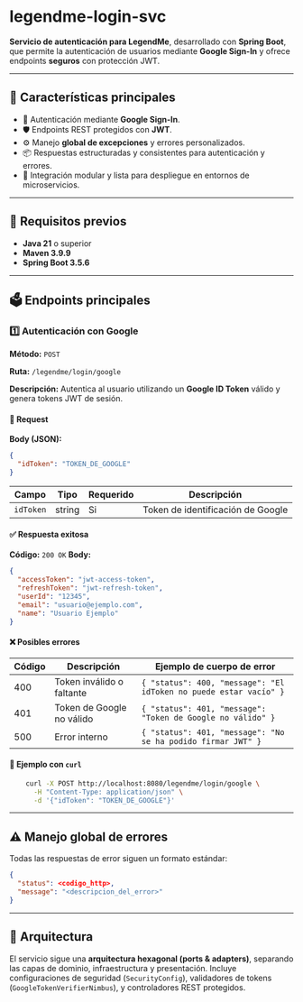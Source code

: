 # legendme-login-svc

**Servicio de autenticación para LegendMe**, desarrollado con **Spring Boot**, que permite la autenticación de usuarios mediante **Google Sign-In** y ofrece endpoints **seguros** con protección JWT.

---

## 🚀 Características principales

* 🔐 Autenticación mediante **Google Sign-In**.
* 🛡️ Endpoints REST protegidos con **JWT**.
* ⚙️ Manejo **global de excepciones** y errores personalizados.
* 📦 Respuestas estructuradas y consistentes para autenticación y errores.
* 🧱 Integración modular y lista para despliegue en entornos de microservicios.

---

## 🧰 Requisitos previos

* **Java 21** o superior
* **Maven 3.9.9**
* **Spring Boot 3.5.6**

---

## 🗳 Endpoints principales

### 1️⃣ Autenticación con Google

**Método:** `POST`

**Ruta:** `/legendme/login/google`

**Descripción:** Autentica al usuario utilizando un **Google ID Token** válido y genera tokens JWT de sesión.

#### 📩 Request

**Body (JSON):**

```json
{
  "idToken": "TOKEN_DE_GOOGLE"
}
```

| Campo     | Tipo   | Requerido | Descripción                       |
| --------- | ------ |-----------| --------------------------------- |
| `idToken` | string | Si        | Token de identificación de Google |

#### ✅ Respuesta exitosa

**Código:** `200 OK`
**Body:**

```json
{
  "accessToken": "jwt-access-token",
  "refreshToken": "jwt-refresh-token",
  "userId": "12345",
  "email": "usuario@ejemplo.com",
  "name": "Usuario Ejemplo"
}
```

#### ❌ Posibles errores

| Código | Descripción               | Ejemplo de cuerpo de error                                        |
|--------|---------------------------|-------------------------------------------------------------------|
| 400    | Token inválido o faltante | `{ "status": 400, "message": "El idToken no puede estar vacío" }` |
| 401    | Token de Google no válido | `{ "status": 401, "message": "Token de Google no válido" }`       |
| 500    | Error interno              | `{ "status": 401, "message": "No se ha podido firmar JWT" }`      |

#### 🧪 Ejemplo con `curl`

```bash
    curl -X POST http://localhost:8080/legendme/login/google \
      -H "Content-Type: application/json" \
      -d '{"idToken": "TOKEN_DE_GOOGLE"}'
```

---

## ⚠️ Manejo global de errores

Todas las respuestas de error siguen un formato estándar:

```json
{
  "status": <codigo_http>,
  "message": "<descripcion_del_error>"
}
```

---

## 🧩 Arquitectura

El servicio sigue una **arquitectura hexagonal (ports & adapters)**, separando las capas de dominio, infraestructura y presentación.
Incluye configuraciones de seguridad (`SecurityConfig`), validadores de tokens (`GoogleTokenVerifierNimbus`), y controladores REST protegidos.
